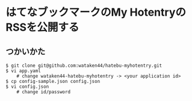 はてなブックマークのMy HotentryのRSSを公開する
===============================================

つかいかた
----------

    $ git clone git@github.com:wataken44/hatebu-myhotentry.git
    $ vi app.yaml
        # change wataken44-hatebu-myhotentry -> <your application id>
    $ cp config-sample.json config.json
    $ vi config.json
        # change id/password
